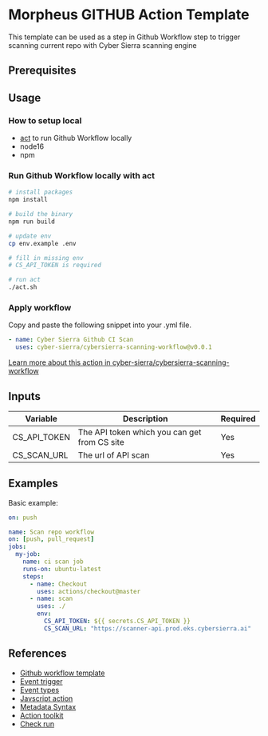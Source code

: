 # Morpheus GITHUB Action Template
This template can be used as a step in Github Workflow step to trigger scanning current repo with Cyber Sierra scanning engine

## Prerequisites

## Usage
### How to setup local
- [act](https://github.com/nektos/act) to run Github Workflow locally
- node16
- npm

### Run Github Workflow locally with act
```bash
# install packages
npm install

# build the binary
npm run build

# update env
cp env.example .env

# fill in missing env
# CS_API_TOKEN is required

# run act
./act.sh
```
### Apply workflow
Copy and paste the following snippet into your .yml file.
```yaml
- name: Cyber Sierra Github CI Scan
  uses: cyber-sierra/cybersierra-scanning-workflow@v0.0.1
```
[Learn more about this action in cyber-sierra/cybersierra-scanning-workflow](https://github.com/cyber-sierra/cybersierra-scanning-workflow)

## Inputs
| Variable | Description                                                  |Required|
|----------|--------------------------------------------------------------|--------|
| CS_API_TOKEN   | The API token which you can get from CS site |Yes|
| CS_SCAN_URL | The url of API scan          |Yes|
## Examples
Basic example:

```yaml
on: push

name: Scan repo workflow
on: [push, pull_request]
jobs:
  my-job:
    name: ci scan job
    runs-on: ubuntu-latest
    steps:
      - name: Checkout
        uses: actions/checkout@master
      - name: scan
        uses: ./
        env:
          CS_API_TOKEN: ${{ secrets.CS_API_TOKEN }}
          CS_SCAN_URL: "https://scanner-api.prod.eks.cybersierra.ai"
```

## References
- [Github workflow template](https://docs.github.com/en/actions/using-workflows/workflow-syntax-for-github-actions#jobsjob_idstepswithentrypoint)
- [Event trigger](https://docs.github.com/en/actions/using-workflows/events-that-trigger-workflows)
- [Event types](https://docs.github.com/en/developers/webhooks-and-events/events/github-event-types)
- [Javscript action](https://docs.github.com/en/actions/creating-actions/creating-a-javascript-action)
- [Metadata Syntax](https://docs.github.com/en/actions/creating-actions/metadata-syntax-for-github-actions#inputs)
- [Action toolkit](https://github.com/actions/toolkit)
- [Check run](https://docs.github.com/en/rest/checks/runs)
